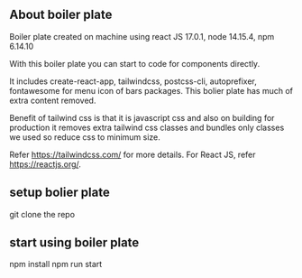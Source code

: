 ## About boiler plate

Boiler plate created on machine using react JS 17.0.1, node 14.15.4, npm 6.14.10

With this boiler plate you can start to code for components directly.


It includes create-react-app, tailwindcss, postcss-cli, autoprefixer, fontawesome for menu icon of bars  packages.
This bolier plate has much of extra content removed.


Benefit of tailwind css is that it is javascript css and also on building for production it removes extra tailwind css classes and bundles only classes we used so reduce css to minimum size.

Refer https://tailwindcss.com/ for more details.
For React JS, refer https://reactjs.org/.
## setup bolier plate

git clone the repo

## start using boiler plate
npm install
npm run start
